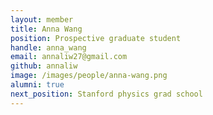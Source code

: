 ```yaml
---
layout: member
title: Anna Wang
position: Prospective graduate student
handle: anna_wang
email: annaliw27@gmail.com
github: annaliw
image: /images/people/anna-wang.png
alumni: true
next_position: Stanford physics grad school
---
```

